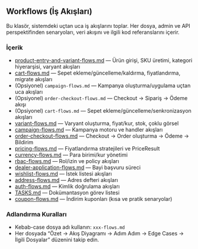 ## Workflows (İş Akışları)

Bu klasör, sistemdeki uçtan uca iş akışlarını toplar. Her dosya, admin ve API perspektifinden senaryoları, veri akışını ve ilgili kod referanslarını içerir.

### İçerik
- [product-entry-and-variant-flows.md](./product-entry-and-variant-flows.md) — Ürün girişi, SKU üretimi, kategori hiyerarşisi, varyant akışları
- [cart-flows.md](./cart-flows.md) — Sepet ekleme/güncelleme/kaldırma, fiyatlandırma, migrate akışları
- (Opsiyonel) `campaign-flows.md` — Kampanya oluşturma/uygulama uçtan uca akışları
- (Opsiyonel) `order-checkout-flows.md` — Checkout → Sipariş → Ödeme akışı
- (Opsiyonel) `cart-flows.md` — Sepet ekleme/güncelleme/senkronizasyon akışları
 - [variant-flows.md](./variant-flows.md) — Varyant oluşturma, fiyat/kur, stok, çoklu görsel
 - [campaign-flows.md](./campaign-flows.md) — Kampanya motoru ve handler akışları
 - [order-checkout-flows.md](./order-checkout-flows.md) — Checkout → Order oluşturma → Ödeme → Bildirim
 - [pricing-flows.md](./pricing-flows.md) — Fiyatlandırma stratejileri ve PriceResult
 - [currency-flows.md](./currency-flows.md) — Para birimi/kur yönetimi
 - [rbac-flows.md](./rbac-flows.md) — Rol/izin ve policy akışları
 - [dealer-application-flows.md](./dealer-application-flows.md) — Bayi başvuru süreci
 - [wishlist-flows.md](./wishlist-flows.md) — İstek listesi akışları
 - [address-flows.md](./address-flows.md) — Adres defteri akışları
 - [auth-flows.md](./auth-flows.md) — Kimlik doğrulama akışları
 - [TASKS.md](./TASKS.md) — Dokümantasyon görev listesi
 - [coupon-flows.md](./coupon-flows.md) — İndirim kuponları (kısa ve pratik senaryolar)

### Adlandırma Kuralları
- Kebab-case dosya adı kullanın: `xxx-flows.md`
- Her dosyada “Özet → Akış Diyagramı → Adım Adım → Edge Cases → İlgili Dosyalar” düzenini takip edin.


